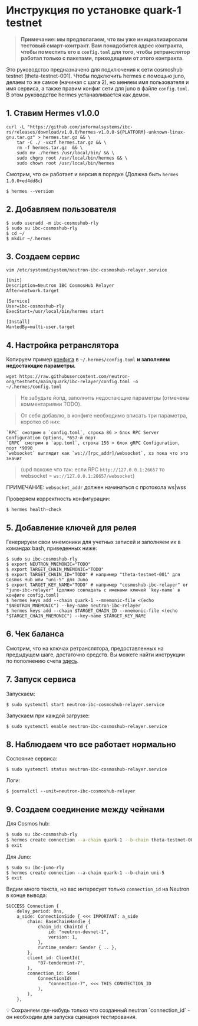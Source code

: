 # Инструкция по установке quark-1 testnet

> **Примечание: мы предполагаем, что вы уже инициализировали тестовый смарт-контракт. Вам понадобится адрес контракта, чтобы поместить его в `config.toml` для того, чтобы ретранслятор работал только с пакетами, приходящими от этого контракта.**

Это руководство предназначено для подключения к сети cosmoshub testnet (theta-testnet-001). Чтобы подключить hermes с помощью juno, делаем то же самое (начиная с шага 2), но меняем имя пользователя и имя сервиса, а также правим конфиг сети для juno в файле `config.toml`. В этом руководстве hermes устанавливается как демон.

## 1. Ставим Hermes v1.0.0

```
curl -L "https://github.com/informalsystems/ibc-rs/releases/download/v1.0.0/hermes-v1.0.0-${PLATFORM}-unknown-linux-gnu.tar.gz" > hermes.tar.gz && \
    tar -C ./ -vxzf hermes.tar.gz && \
    rm -f hermes.tar.gz  && \
    sudo mv ./hermes /usr/local/bin/ && \
    sudo chgrp root /usr/local/bin/hermes && \
    sudo chown root /usr/local/bin/hermes
```

Смотрим, что он работает и версия в порядке (Должна быть `hermes 1.0.0+ed4dd8c`)

`$ hermes --version`

## 2. Добавляем пользователя

```
$ sudo useradd -m ibc-cosmoshub-rly
$ sudo su ibc-cosmoshub-rly
$ cd ~/
$ mkdir ~/.hermes
```

## 3. Создаем сервис

`vim /etc/systemd/system/neutron-ibc-cosmoshub-relayer.service`

```
[Unit]
Description=Neutron IBC CosmosHub Relayer
After=network.target

[Service]
User=ibc-cosmoshub-rly
ExecStart=/usr/local/bin/hermes start

[Install]
WantedBy=multi-user.target
```

## 4. Настройка ретранслятора

Копируем пример [конфига](https://github.com/neutron-org/testnets/blob/main/quark/ibc-relayer/config.toml) в `~/.hermes/config.toml` **и заполняем недостающие параметры.**

`wget https://raw.githubusercontent.com/neutron-org/testnets/main/quark/ibc-relayer/config.toml -o ~/.hermes/config.toml`


> Не забудьте йопд, заполнить недостающие параметры (отмечены комментариями TODO).

> От себя добавлю, в конфиге необходимо вписать три параметра, коротко об них:
 
    `RPC` смотрим в `config.toml`, строка 86 > блок RPC Server Configuration Options, *657-й порт
    `GRPC` смотрим в `app.toml`, строка 156 > блок gRPC Configuration, порт *9090
    `websocket` выглядит как `ws://[rpc_addr]/websocket`, хз пока что это значит 
    
> (upd похоже что так: если RPC `http://127.0.0.1:26657` то websocket = `ws://127.0.0.1:26657/websocket`)

ПРИМЕЧАНИЕ: `websocket_addr` должен начинаться с протокола ws|wss

Проверяем корректность конфигурации:

`$ hermes health-check`

## 5. Добавление ключей для релея

Генерируем свои мнемоники для учетных записей и заполняем их в командах bash, приведенных ниже:

```
$ sudo su ibc-cosmoshub-rly
$ export NEUTRON_MNEMONIC="TODO"
$ export TARGET_CHAIN_MNEMONIC="TODO"
$ export TARGET_CHAIN_ID="TODO" # например "theta-testnet-001" для Cosmos Hub или "uni-5" для Juno 
$ export TARGET_KEY_NAME="TODO" # например "cosmoshub-ibc-relayer" or "juno-ibc-relayer" (должно совпадать с именами ключей `key-name` в конфиге config.toml)
$ hermes keys add --chain quark-1 --mnemonic-file <(echo "$NEUTRON_MNEMONIC") --key-name neutron-ibc-relayer
$ hermes keys add --chain $TARGET_CHAIN_ID --mnemonic-file <(echo "$TARGET_CHAIN_MNEMONIC") --key-name $TARGET_KEY_NAME
```

## 6. Чек баланса

Смотрим, что на ключах ретранслятора, предоставленных на предыдущем шаге, достаточно средств. Вы можете найти инструкции по пополнению счета [здесь](https://github.com/neutron-org/testnets/blob/main/quark/testcases/ICA+ICQ.md#getting-ready).

## 7. Запуск сервиса

Запускаем:

`$ sudo systemctl start neutron-ibc-cosmoshub-relayer.service`

Запускаем при каждой загрузке:

`$ sudo systemctl enable neutron-ibc-cosmoshub-relayer.service`

## 8. Наблюдаем что все работает нормально

Состояние сервиса:

`$ sudo systemctl status neutron-ibc-cosmoshub-relayer.service`

Логи:

`$ journalctl --unit=neutron-ibc-cosmoshub-relayer`

## 9. Создаем соединение между чейнами

Для Cosmos hub:

```bash
$ sudo su ibc-cosmoshub-rly
$ hermes create connection --a-chain quark-1 --b-chain theta-testnet-001
$ exit
```

Для Juno:

```
$ sudo su ibc-juno-rly
$ hermes create connection --a-chain quark-1 --b-chain uni-5
$ exit
```

Видим много текста, но вас интересует только `connection_id` на Neutron в конце вывода:

```
SUCCESS Connection {
    delay_period: 0ns,
    a_side: ConnectionSide { <<< IMPORTANT: a_side
        chain: BaseChainHandle {
            chain_id: ChainId {
                id: "neutron-devnet-1",
                version: 1,
            },
            runtime_sender: Sender { .. },
        },
        client_id: ClientId(
            "07-tendermint-7",
        ),
        connection_id: Some(
            ConnectionId(
                "connection-7", <<< THIS CONNTECTION_ID
            ),
        ),
    },
```

<aside>
💡 Сохраняем где-нибудь только что созданный neutron `connection_id` - он необходим для запуска сценария тестирования.
</aside>
